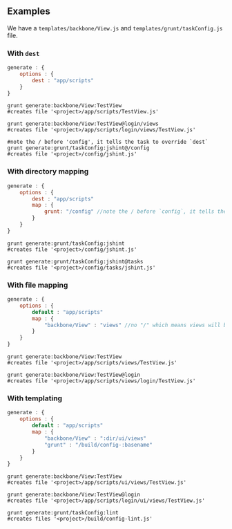 ## Examples

We have a `templates/backbone/View.js` and `templates/grunt/taskConfig.js` file.

### With `dest`

```js
generate : {
	options : {
		dest : "app/scripts"
	}
}
```
```shell
grunt generate:backbone/View:TestView
#creates file '<project>/app/scripts/TestView.js'

grunt generate:backbone/View:TestView@login/views
#creates file '<project>/app/scripts/login/views/TestView.js'

#note the / before 'config', it tells the task to override `dest`
grunt generate:grunt/taskConfig:jshint@/config
#creates file '<project>/config/jshint.js'
```

### With directory mapping

```js
generate : {
	options : {
		dest : "app/scripts"
		map : {
			grunt: "/config" //note the / before `config`, it tells the task to override `dest`
		}
	}
}
```
```shell
grunt generate:grunt/taskConfig:jshint
#creates file '<project>/config/jshint.js'

grunt generate:grunt/taskConfig:jshint@tasks
#creates file '<project>/config/tasks/jshint.js'
```

### With file mapping

```js
generate : {
	options : {
		default : "app/scripts"
		map : {
			"backbone/View" : "views" //no "/" which means views will be generated in `app/scripts/views`
		}
	}
}
```
```shell
grunt generate:backbone/View:TestView
#creates file '<project>/app/scripts/views/TestView.js'

grunt generate:backbone/View:TestView@login
#creates file '<project>/app/scripts/views/login/TestView.js'
```

### With templating

```js
generate : {
	options : {
		default : "app/scripts"
		map : {
			"backbone/View" : ":dir/ui/views"
			"grunt" : "/build/config-:basename"
		}
	}
}
```
```shell
grunt generate:backbone/View:TestView
#creates file '<project>/app/scripts/ui/views/TestView.js'

grunt generate:backbone/View:TestView@login
#creates file '<project>/app/scripts/login/ui/views/TestView.js'

grunt generate:grunt/taskConfig:lint
#creates files '<project>/build/config-lint.js'
```


